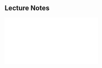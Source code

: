 ## Lecture Notes

<object data="GE2023Lecture5.pdf" type="application/pdf" width="110%" height="1500">
    <embed src="GE2023Lecture5.pdf" type="application/pdf" />
</object>